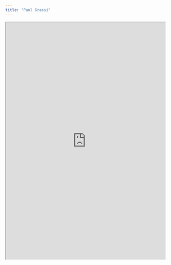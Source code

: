 ```yaml
---
title: "Paul Grassi"
---
```



<iframe height="750" width="100%" src="https://ewelton.github.io/ktest/wiki.html#Paul%20Grassi"></iframe>
